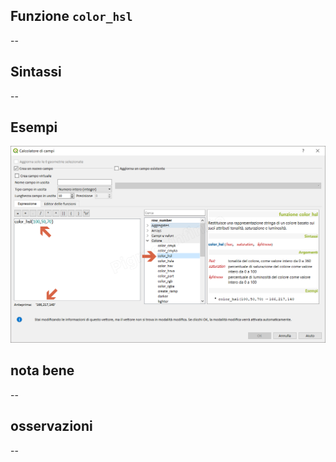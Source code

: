 ## Funzione `color_hsl`

--

## Sintassi

--

## Esempi

<img src="/img/colore/color_hsl/color_hsl1.png">

## nota bene

--

## osservazioni

--